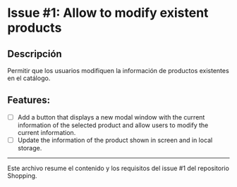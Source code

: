 # Issue #1: Allow to modify existent products

## Descripción

Permitir que los usuarios modifiquen la información de productos existentes en el catálogo.

## Features:

-   [ ] Add a button that displays a new modal window with the current information of the selected product and allow users to modify the current information.
-   [ ] Update the information of the product shown in screen and in local storage.

---

Este archivo resume el contenido y los requisitos del issue #1 del repositorio Shopping.
